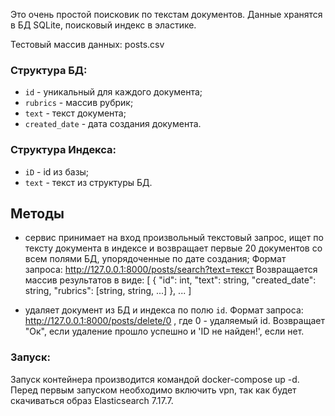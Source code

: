 Это очень простой поисковик по текстам документов. Данные хранятся в БД SQLite, поисковый индекс в эластике. 

Тестовый массив данных: posts.csv

### Структура БД:

- `id` - уникальный для каждого документа;
- `rubrics` - массив рубрик;
- `text` - текст документа;
- `created_date` - дата создания документа.

### Структура Индекса:

- `iD` - id из базы;
- `text` - текст из структуры БД.

## Методы

- сервис принимает на вход произвольный текстовый запрос, ищет по тексту документа в индексе и возвращает первые 20 документов со всем полями БД, упорядоченные по дате создания;
Формат запроса: http://127.0.0.1:8000/posts/search?text=текст
Возвращается массив результатов в виде:
[
    {
        "id": int,
        "text": string,
        "created_date": string,
        "rubrics": [string, string, ...]
    },
    ...
]

- удаляет документ из БД и индекса по полю  `id`.
Формат запроса: http://127.0.0.1:8000/posts/delete/0 , где 0 - удаляемый id.
Возвращает "Ок", если удаление прошло успешно и 'ID не найден!', если нет.

### Запуск:

Запуск контейнера производится командой docker-compose up -d.
Перед первым запуском необходимо включить vpn, так как будет скачиваться образ Elasticsearch 7.17.7.
